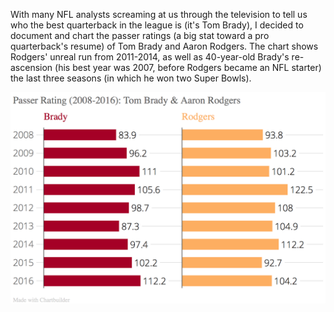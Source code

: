  With many NFL analysts screaming at us through the television to tell us who the best quarterback in the league is (it's Tom Brady), I decided to document and chart the passer ratings (a big stat toward a pro quarterback's resume) of Tom Brady and Aaron Rodgers. The chart shows Rodgers' unreal run from 2011-2014, as well as 40-year-old Brady's re-ascension (his best year was 2007, before Rodgers became an NFL starter) the last three seasons (in which he won two Super Bowls). 


![Chart](Passer_Rating_(2008-2016)__Tom_Brady_&_Aaron_Rodgers_Brady_Rodgers_chartbuilder.png?raw=true)

